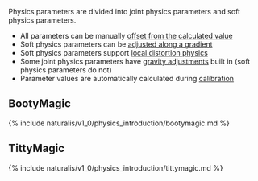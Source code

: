 Physics parameters are divided into joint physics parameters and soft physics parameters.

- All parameters can be manually [offset from the calculated value](../physics_offsets/)
- Soft physics parameters can be [adjusted along a gradient](../soft_physics_gradient/)
- Soft physics parameters support [local distortion physics](../local_distortion_physics/)
- Some joint physics parameters have [gravity adjustments](../gravity_physics/) built in (soft physics parameters do not)
- Parameter values are automatically calculated during [calibration](../about_calibration/)

## BootyMagic

{% include naturalis/v1_0/physics_introduction/bootymagic.md %}

## TittyMagic

{% include naturalis/v1_0/physics_introduction/tittymagic.md %}

